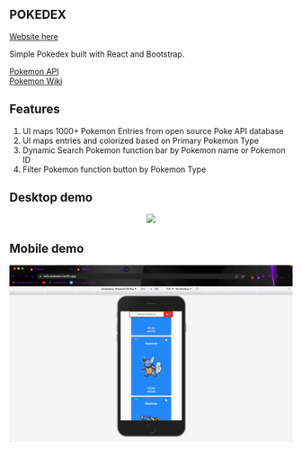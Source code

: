 ## POKEDEX
<a href="https://wills-pokedex.netlify.app/">Website here</a>

Simple Pokedex built with React and Bootstrap.

<a href = "https://pokeapi.co/">Pokemon API</a><br/>
<a href = "https://pokemon.fandom.com/">Pokemon Wiki</a>

## Features
  1. UI maps 1000+ Pokemon Entries from open source Poke API database
  2. UI maps entries and colorized based on Primary Pokemon Type
  3. Dynamic Search Pokemon function bar by Pokemon name or Pokemon ID
  4. Filter Pokemon function button by Pokemon Type

## Desktop demo

<p align="center"><img src = "/demo/pokemon_demo.gif"/></p>

## Mobile demo

<p align="center"><img src = "/demo/pokemon_mobile_demo.gif"/></p>
